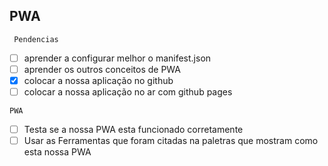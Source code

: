 ## PWA

` Pendencias` 

- [ ] aprender a configurar melhor o manifest.json
- [ ] aprender os outros conceitos de PWA
- [x] colocar a nossa aplicação no github
- [ ] colocar a nossa aplicação no ar com github pages

` PWA `

- [ ] Testa se a nossa PWA esta funcionado corretamente
- [ ] Usar as Ferramentas que foram citadas na paletras que mostram como esta nossa PWA 